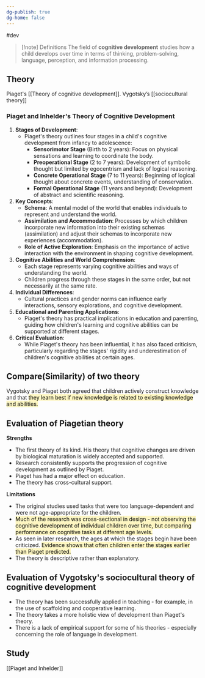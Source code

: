 ```yaml
---
dg-publish: true
dg-home: false
---
```

 #dev


>[!note] Definitions
>The field of **cognitive development** studies how a child develops over time in terms of thinking, problem-solving, language, perception, and information processing.


## Theory 
Piaget's [[Theory of cognitive development]]. 
Vygotsky’s [[sociocultural theory]] 

### Piaget and Inhelder's Theory of Cognitive Development

1. **Stages of Development**:
    - Piaget's theory outlines four stages in a child's cognitive development from infancy to adolescence:
        - **Sensorimotor Stage** (Birth to 2 years): Focus on physical sensations and learning to coordinate the body.
        - **Preoperational Stage** (2 to 7 years): Development of symbolic thought but limited by egocentrism and lack of logical reasoning.
        - **Concrete Operational Stage** (7 to 11 years): Beginning of logical thought about concrete events, understanding of conservation.
        - **Formal Operational Stage** (11 years and beyond): Development of abstract and scientific reasoning.
2. **Key Concepts**:
    - **Schema**: A mental model of the world that enables individuals to represent and understand the world.
    - **Assimilation and Accommodation**: Processes by which children incorporate new information into their existing schemas (assimilation) and adjust their schemas to incorporate new experiences (accommodation).
    - **Role of Active Exploration**: Emphasis on the importance of active interaction with the environment in shaping cognitive development.
3. **Cognitive Abilities and World Comprehension**:
    - Each stage represents varying cognitive abilities and ways of understanding the world.
    - Children progress through these stages in the same order, but not necessarily at the same rate.
4. **Individual Differences**:
    - Cultural practices and gender norms can influence early interactions, sensory explorations, and cognitive development.
5. **Educational and Parenting Applications**:
    - Piaget's theory has practical implications in education and parenting, guiding how children's learning and cognitive abilities can be supported at different stages.
6. **Critical Evaluation**:
    - While Piaget's theory has been influential, it has also faced criticism, particularly regarding the stages' rigidity and underestimation of children's cognitive abilities at certain ages.

## Compare(Similarity) of two theory
Vygotsky and Piaget both agreed that children actively construct knowledge and that <mark style="background: #FFF3A3A6;">they learn best if new knowledge is related to existing knowledge and abilities.</mark>

## Evaluation of Piagetian theory

**Strengths**
- The first theory of its kind. His theory that cognitive changes are driven by biological maturation is widely accepted and supported.
- Research consistently supports the progression of cognitive development as outlined by Piaget.
- Piaget has had a major effect on education.
- The theory has cross-cultural support.

**Limitations**
- The original studies used tasks that were too language-dependent and were not age-appropriate for the children.
- <mark style="background: #FFF3A3A6;">Much of the research was cross-sectional in design - not observing the cognitive development of individual children over time, but comparing performance on cognitive tasks at different age levels.</mark>
- As seen in later research, the ages at which the stages begin have been criticized. <mark style="background: #FFF3A3A6;">Evidence shows that often children enter the stages earlier than Piaget predicted.</mark>
- The theory is descriptive rather than explanatory.







## Evaluation of Vygotsky's sociocultural theory of cognitive development

- The theory has been successfully applied in teaching - for example, in the use of scaffolding and cooperative learning.
- The theory takes a more holistic view of development than Piaget's theory.
- There is a lack of empirical support for some of his theories - especially concerning the role of language in development.
## Study
[[Piaget and Inhelder]] 